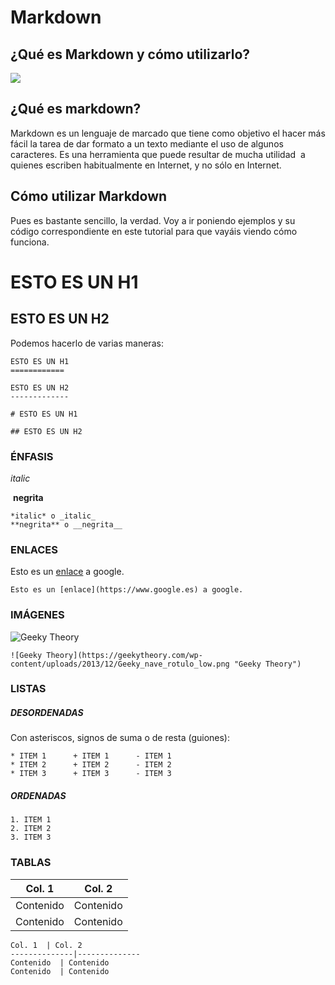 # Markdown

## ¿Qué es Markdown y cómo utilizarlo?

![](https://geekytheory.com/wp-content/uploads/2014/03/markdown_inte.png)

## ¿Qué es markdown?

Markdown es un lenguaje de marcado que tiene como objetivo el hacer más fácil la tarea de dar formato a un texto mediante el uso de algunos caracteres. Es una herramienta que puede resultar de mucha utilidad  a quienes escriben habitualmente en Internet, y no sólo en Internet.

## Cómo utilizar Markdown

Pues es bastante sencillo, la verdad. Voy a ir poniendo ejemplos y su código correspondiente en este tutorial para que vayáis viendo cómo funciona.

# ESTO ES UN H1

## ESTO ES UN H2

Podemos hacerlo de varias maneras:

```
ESTO ES UN H1
============

ESTO ES UN H2
-------------

```

```
# ESTO ES UN H1

## ESTO ES UN H2
```

### ÉNFASIS

*italic*

 **negrita**

```
*italic* o _italic_
**negrita** o __negrita__
```

### ENLACES

Esto es un [enlace](https://www.google.es) a google.

```
Esto es un [enlace](https://www.google.es) a google.
```

### IMÁGENES

![Geeky Theory](https://geekytheory.com/wp-content/uploads/2013/12/Geeky_nave_rotulo_low.png "Geeky Theory")

```
![Geeky Theory](https://geekytheory.com/wp-content/uploads/2013/12/Geeky_nave_rotulo_low.png "Geeky Theory")
```

### LISTAS

##### DESORDENADAS

Con asteriscos, signos de suma o de resta (guiones):

```
* ITEM 1      + ITEM 1      - ITEM 1
* ITEM 2      + ITEM 2      - ITEM 2
* ITEM 3      + ITEM 3      - ITEM 3

```

##### ORDENADAS

```
1. ITEM 1
2. ITEM 2
3. ITEM 3

```

### TABLAS

| Col. 1    | Col. 2    |
| --------- | --------- |
| Contenido | Contenido |
| Contenido | Contenido |

```
Col. 1  | Col. 2
--------------|--------------
Contenido  | Contenido
Contenido  | Contenido
```